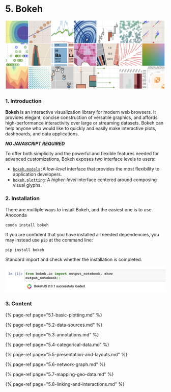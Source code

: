 # 5. Bokeh

![](../.gitbook/assets/screenshot-2020-07-14-at-16.06.20.png)

### 1. Introduction

**Bokeh** is an interactive visualization library for modern web browsers. It provides elegant, concise construction of versatile graphics, and affords high-performance interactivity over large or streaming datasets. Bokeh can help anyone who would like to quickly and easily make interactive plots, dashboards, and data applications.

_**NO JAVASCRIPT REQUIRED**_

To offer both simplicity and the powerful and flexible features needed for advanced customizations, Bokeh exposes two interface levels to users:

* [`bokeh.models`](https://docs.bokeh.org/en/latest/docs/reference/models.html#bokeh-models)`:`A _low-level_ interface that provides the most flexibility to application developers.
* [`bokeh.plotting`](https://docs.bokeh.org/en/latest/docs/user_guide/plotting.html#userguide-plotting)`:`A _higher-level_ interface centered around composing visual glyphs.

### 2. Installation

There are multiple ways to install Bokeh, and the easiest one is to use Anoconda

```text
conda install bokeh
```

If you are confident that you have installed all needed dependencies, you may instead use `pip` at the command line:

```text
pip install bokeh
```

Standard import  and check whether the  installation is completed.

![](../.gitbook/assets/screenshot-2020-07-14-at-17.01.00.png)

### 3. Content

{% page-ref page="5.1-basic-plotting.md" %}

{% page-ref page="5.2-data-sources.md" %}

{% page-ref page="5.3-annotations.md" %}

{% page-ref page="5.4-categorical-data.md" %}

{% page-ref page="5.5-presentation-and-layouts.md" %}

{% page-ref page="5.6-network-graph.md" %}

{% page-ref page="5.7-mapping-geo-data.md" %}

{% page-ref page="5.8-linking-and-interactions.md" %}



